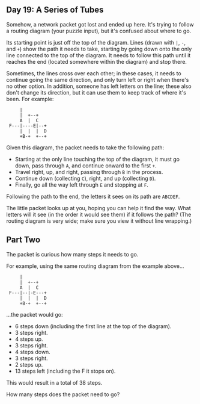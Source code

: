 ## Day 19: A Series of Tubes ##

Somehow, a network packet got lost and ended up here. It's trying to follow a routing diagram (your 
puzzle input), but it's confused about where to go.

Its starting point is just off the top of the diagram. Lines (drawn with ```|```, ```-```, and 
```+```) show the path it needs to take, starting by going down onto the only line connected to the 
top of the diagram. It needs to follow this path until it reaches the end (located somewhere within 
the diagram) and stop there.

Sometimes, the lines cross over each other; in these cases, it needs to continue going the same 
direction, and only turn left or right when there's no other option. In addition, someone has left 
letters on the line; these also don't change its direction, but it can use them to keep track of 
where it's been. For example:

```
     |          
     |  +--+    
     A  |  C    
 F---|----E|--+ 
     |  |  |  D 
     +B-+  +--+ 
```

Given this diagram, the packet needs to take the following path:

* Starting at the only line touching the top of the diagram, it must go down, pass through ```A```, 
  and continue onward to the first ```+```.
* Travel right, up, and right, passing through ```B``` in the process.
* Continue down (collecting ```C```), right, and up (collecting ```D```).
* Finally, go all the way left through ```E``` and stopping at ```F```.

Following the path to the end, the letters it sees on its path are ```ABCDEF```.

The little packet looks up at you, hoping you can help it find the way. What letters will it see (in 
the order it would see them) if it follows the path? (The routing diagram is very wide; make sure 
you view it without line wrapping.)

## Part Two ##

The packet is curious how many steps it needs to go.

For example, using the same routing diagram from the example above...

```
     |          
     |  +--+    
     A  |  C    
 F---|--|-E---+ 
     |  |  |  D 
     +B-+  +--+ 
```

...the packet would go:

* 6 steps down (including the first line at the top of the diagram).
* 3 steps right.
* 4 steps up.
* 3 steps right.
* 4 steps down.
* 3 steps right.
* 2 steps up.
* 13 steps left (including the F it stops on).

This would result in a total of 38 steps.

How many steps does the packet need to go?
